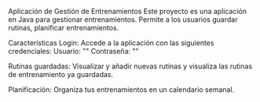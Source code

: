 Aplicación de Gestión de Entrenamientos
Este proyecto es una aplicación en Java para gestionar entrenamientos. Permite a los usuarios guardar rutinas, planificar entrenamientos.

Características
Login: Accede a la aplicación con las siguientes credenciales:
Usuario: ""
Contraseña: ""

Rutinas guardadas: Visualizar y añadir nuevas rutinas y visualiza las rutinas de entrenamiento ya guardadas.

Planificación: Organiza tus entrenamientos en un calendario semanal.

